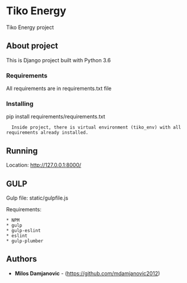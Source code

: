 # Tiko Energy

Tiko Energy project

## About project

This is Django project built with Python 3.6

### Requirements

All requirements are in requirements.txt file


### Installing

pip install requirements/requirements.txt

```
  Inside project, there is virtual environment (tiko_env) with all requirements already installed.
```

## Running

  Location: http://127.0.0.1:8000/
 
## GULP

  Gulp file: static/gulpfile.js
  
  Requirements:
    
    * NPM
    * gulp
    * gulp-eslint
    * eslint
    * gulp-plumber
  
## Authors

* **Milos Damjanovic** - (https://github.com/mdamjanovic2012)
